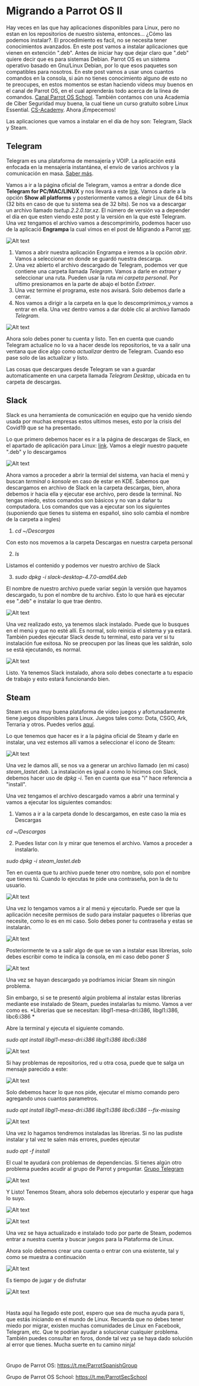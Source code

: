 # Migrando a Parrot OS II
Hay veces en las que hay aplicaciones disponibles para Linux, pero no estan en los repositorios de nuestro sistema, entonces... ¿Cómo las podemos instalar?. El procedimiento es facil, no se necesita tener conocimientos avanzados. En este post vamos a instalar aplicaciones que vienen en extención ".deb". Antes de iniciar hay que dejar claro que ".deb" quiere decir que es para sistemas Debian. Parrot OS es un sistema operativo basado en Gnu/Linux Debian, por lo que esos paquetes son compatibles para nosotros. En este post vamos a usar unos cuantos comandos en la consola, si aún no tienes conocimiento alguno de esto no te preocupes, en estos momentos se estan haciendo vídeos muy buenos en el canal de Parrot OS, en el cual aprenderás todo acerca de la línea de comandos. [Canal Parrot OS School](https://www.youtube.com/channel/UCyIDFTGALbem6w74_8dPDxg). También contamos con una Academia de Ciber Seguridad muy buena, la cual tiene un curso gratuito sobre Linux Essential. [CS-Academy](https://class.cs-academy.org/). Ahora ¡Empecemos!

Las aplicaciones que vamos a instalar en el día de hoy son: Telegram, Slack y Steam.

## Telegram
Telegram es una plataforma de mensajería y VOIP. La aplicación está enfocada en la mensajería instantánea, el envío de varios archivos y la comunicación en masa. [Saber más](https://telegram.org/).

Vamos a ir a la página oficial de Telegram, vamos a entrar a donde dice **Telegram for PC/MAC/LINUX** y nos llevará a este [link](https://desktop.telegram.org/). Vamos a darle a la opción **Show all platforms** y posteriormente vamos a elegir Linux de 64 bits (32 bits en caso de que tu sistema sea de 32 bits). Se nos va a descargar un archivo llamado *tsetup.2.2.0.tar.xz*. El número de versión va a depender el día en que esten viendo este post y la versión en la que esté Telegram. Una vez tengamos el archivo vamos a descomprimirlo, podemos hacer uso de la aplicació **Engrampa** la cual vimos en el post de Migrando a Parrot [ver](https://github.com/Andrey-0/posts/blob/master/migrando1.md#descompresor).

![Alt text](./imagenes/descargar_telegram.png)

1. Vamos a abrir nuestra aplicación Engrampa e iremos a la opción *abrir*. Vamos a seleccionar en donde se guardó nuestra descarga.
2. Una vez abierto el archivo descargado de Telegram, podemos ver que contiene una carpeta llamada *Telegram*. Vamos a darle en *extraer* y seleccionar una ruta. Pueden usar la ruta *mi carpeta personal*. Por ultimo presionamos en la parte de abajo el botón *Extraer*.
3. Una vez termine el programa, este nos avisará. Solo debemos darle a cerrar.
4. Nos vamos a dirigir a la carpeta en la que lo descomprimimos,y vamos a entrar en ella. Una vez dentro vamos a dar doble clic al archivo llamado *Telegram*.

![Alt text](./imagenes/descomprimir_telegram.png)

Ahora solo debes poner tu cuenta y listo. Ten en cuenta que cuando Telegram actualice no lo va a hacer desde los repositorios, te va a salir una ventana que dice algo como *actualizar* dentro de Telegram. Cuando eso pase solo de las actualizar y listo. 

Las cosas que descargues desde Telegram se van a guardar automaticamente en una carpeta llamada *Telegram Desktop*, ubicada en tu carpeta de descargas.


## Slack
Slack es una herramienta de comunicación en equipo que ha venido siendo usada por muchas empresas estos ultimos meses, esto por la crisis del Covid19 que se ha presentado.

Lo que primero debemos hacer es ir a la página de descargas de Slack, en el apartado de aplicación para Linux: [link](https://slack.com/intl/en-co/downloads/linux). Vamos a elegir nuestro paquete ".deb" y lo descargamos

![Alt text](./imagenes/descargar_slack.png)

Ahora vamos a proceder a abrir la termial del sistema, van hacia el menú y buscan *terminal* o *konsole* en caso de estar en KDE. Sabemos que descargamos en archivo de Slack en la carpeta descargas, bien, ahora debemos ir hacia ella y ejecutar ese archivo, pero desde la terminal. No tengas miedo, estos comandos son básicos y no van a dañar tu computadora. Los comandos que vas a ejecutar son los siguientes (suponiendo que tienes tu sistema en español, sino solo cambia el nombre de la carpeta a ingles)

1. *cd ~/Descargas* 

Con esto nos movemos a la carpeta Descargas en nuestra carpeta personal

2. *ls* 

Listamos el contenido y podemos ver nuestro archivo de Slack

3. *sudo dpkg -i slack-desktop-4.7.0-amd64.deb*

El nombre de nuestro archivo puede variar según la versión que hayamos descargado, tu pon el nombre de tu archivo. Esto lo que hará es ejecutar ese ".deb" e instalar lo que trae dentro.

![Alt text](./imagenes/instalacionfull_slack.png)

Una vez realizado esto, ya tenemos slack instalado. Puede que lo busques en el menú y que no esté allí. Es normal, solo reinicia el sistema y ya estará. También puedes ejecutar Slack desde tu terminal, esto para ver si tu instalación fue exitosa. No se preocupen por las líneas que les saldrán, solo se está ejecutando, es normal.

![Alt text](./imagenes/slack_slack.png)

Listo. Ya tenemos Slack instalado, ahora solo debes conectarte a tu espacio de trabajo y esto estará funcionando bien.

## Steam
Steam es una muy buena plataforma de vídeo juegos y afortunadamente tiene juegos disponibles para Linux. Juegos tales como: Dota, CSGO, Ark, Terraria y otros. Puedes verlos [aquí](https://store.steampowered.com/linux).

Lo que tenemos que hacer es ir a la página oficial de Steam y darle en instalar, una vez estemos allí vamos a seleccionar el icono de Steam:

![Alt text](./imagenes/descargar_steam.png)

Una vez le damos allí, se nos va a generar un archivo llamado (en mi caso) *steam_lastet.deb*. La instalación es igual a como lo hicimos con Slack, debemos hacer uso de *dpkg -i*. Ten en cuenta que esa "i" hace referencia a "install".

Una vez tengamos el archivo descargado vamos a abrir una terminal y vamos a ejecutar los siguientes comandos:

1. Vamos a ir a la carpeta donde lo descargamos, en este caso la mia es Descargas

*cd ~/Descargas*

2. Puedes listar con *ls* y mirar que tenemos el archivo. Vamos a proceder a instalarlo.

*sudo dpkg -i steam_lastet.deb*

Ten en cuenta que tu archivo puede tener otro nombre, solo pon el nombre que tienes tú. Cuando lo ejecutas te pide una contraseña, pon la de tu usuario.

![Alt text](./imagenes/instalando_steam.png)

Una vez lo tengamos vamos a ir al menú y ejecutarlo. Puede ser que la aplicación necesite permisos de sudo para instalar paquetes o librerias que necesite, como lo es en mi caso. Solo debes poner tu contraseña y estas se instalarán.

![Alt text](./imagenes/librerias_steam.png)


Posteriormente te va a salir algo de que se van a instalar esas librerias, solo debes escribir como te indica la consola, en mi caso debo poner *S*

![Alt text](./imagenes/instalarlib_steam.png)

Una vez se hayan descargado ya podríamos iniciar Steam sin ningún problema. 

Sin embargo, si se te presentó algún problema al instalar estas librerias mediante ese instalado de Steam, puedes instalarlas tu mismo. Vamos a ver como es. *Librerias que se necesitan:     libgl1-mesa-dri:i386, libgl1:i386, libc6:i386
*

Abre la terminal y ejecuta el siguiente comando.

*sudo apt install libgl1-mesa-dri:i386 libgl1:i386 libc6:i386*

![Alt text](./imagenes/instalarman_steam.png)


Si hay problemas de repositorios, red u otra cosa, puede que te salga un mensaje parecido a este:

![Alt text](./imagenes/error_steam.png)



Solo debemos hacer lo que nos pide, ejecutar el mismo comando pero agregando unos cuantos parametros.

*sudo apt install libgl1-mesa-dri:i386 libgl1:i386 libc6:i386 --fix-missing*

![Alt text](./imagenes/instalarlib_steam.png)

Una vez lo hagamos tendremos instaladas las librerias. Si no las pudiste instalar y tal vez te salen más errores, puedes ejecutar

 *sudo apt -f install*

 El cual te ayudará con problemas de dependencias. Si tienes algún otro problema puedes acudir al grupo de Parrot y preguntar. [Grupo Telegram](https://t.me/ParrotSpanishGroup)


 ![Alt text](./imagenes/libreriasins_steam.png)

 Y Listo! Tenemos Steam, ahora solo debemos ejecutarlo y esperar que haga lo suyo.

![Alt text](./imagenes/exito_steam.png)


 ![Alt text](./imagenes/forcin_steam.png)

 Una vez se haya actualizado e instalado todo por parte de Steam, podemos entrar a nuestra cuenta y buscar juegos para la Plataforma de Linux.


Ahora solo debemos crear una cuenta o entrar con una existente, tal y como se muestra a continuación

 ![Alt text](./imagenes/steam_steam.png)


Es tiempo de jugar y de disfrutar

 ![Alt text](./imagenes/steam2_steam.png)
#
Hasta aquí ha llegado este post, espero que sea de mucha ayuda para ti, que estás iniciando en el mundo de Linux. Recuerda que no debes tener miedo por migrar, existen muchas comunidades de Linux en Facebook, Telegram, etc. Que te podrían ayudar a solucionar cualquier problema. También puedes consultar en foros, donde tal vez ya se haya dado solución al error que tienes. Mucha suerte en tu camino ninja!
#
Grupo de Parrot OS: https://t.me/ParrotSpanishGroup

Grupo de Parrot OS School: https://t.me/ParrotSecSchool

